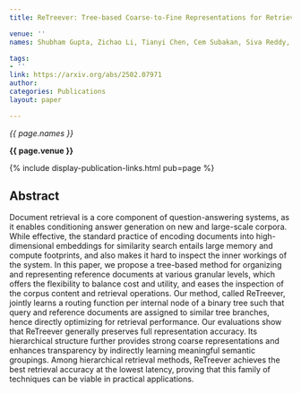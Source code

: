 ```yaml
---
title: ReTreever: Tree-based Coarse-to-Fine Representations for Retrieval

venue: ''
names: Shubham Gupta, Zichao Li, Tianyi Chen, Cem Subakan, Siva Reddy, Perouz Taslakian, Valentina Zantedeschi

tags:
- ''
link: https://arxiv.org/abs/2502.07971
author: 
categories: Publications
layout: paper

---
```


*{{ page.names }}*

**{{ page.venue }}**

{% include display-publication-links.html pub=page %}

## Abstract
Document retrieval is a core component of question-answering systems, as it enables conditioning answer generation on new and large-scale corpora. While effective, the standard practice of encoding documents into high-dimensional embeddings for similarity search entails large memory and compute footprints, and also makes it hard to inspect the inner workings of the system. In this paper, we propose a tree-based method for organizing and representing reference documents at various granular levels, which offers the flexibility to balance cost and utility, and eases the inspection of the corpus content and retrieval operations. Our method, called ReTreever, jointly learns a routing function per internal node of a binary tree such that query and reference documents are assigned to similar tree branches, hence directly optimizing for retrieval performance. Our evaluations show that ReTreever generally preserves full representation accuracy. Its hierarchical structure further provides strong coarse representations and enhances transparency by indirectly learning meaningful semantic groupings. Among hierarchical retrieval methods, ReTreever achieves the best retrieval accuracy at the lowest latency, proving that this family of techniques can be viable in practical applications.

 
